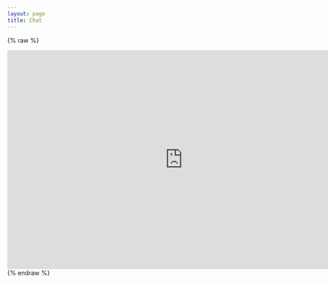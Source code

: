 ```yaml
---
layout: page
title: Chat
---
```


{% raw %}
<iframe frameborder="no" border="0" marginwidth="0" marginheight="0" width="800" height="500" src="https://kiwiirc.com/nextclient/?theme=osprey#irc://irc.romaniachat.eu/#Romania,#RadioClick?&nick=RomaniaChat??"></iframe>
{% endraw %}
